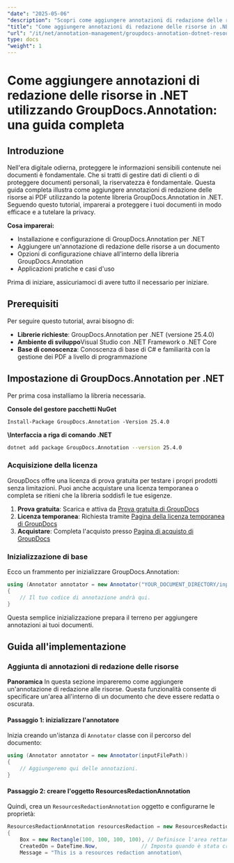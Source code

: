 ```yaml
---
"date": "2025-05-06"
"description": "Scopri come aggiungere annotazioni di redazione delle risorse ai PDF utilizzando GroupDocs.Annotation per .NET. Proteggi le informazioni sensibili e migliora la sicurezza dei documenti con questa guida dettagliata."
"title": "Come aggiungere annotazioni di redazione delle risorse in .NET utilizzando GroupDocs.Annotation&#58; una guida completa"
"url": "/it/net/annotation-management/groupdocs-annotation-dotnet-resource-redaction/"
type: docs
"weight": 1
---
```


# Come aggiungere annotazioni di redazione delle risorse in .NET utilizzando GroupDocs.Annotation: una guida completa

## Introduzione

Nell'era digitale odierna, proteggere le informazioni sensibili contenute nei documenti è fondamentale. Che si tratti di gestire dati di clienti o di proteggere documenti personali, la riservatezza è fondamentale. Questa guida completa illustra come aggiungere annotazioni di redazione delle risorse ai PDF utilizzando la potente libreria GroupDocs.Annotation in .NET. Seguendo questo tutorial, imparerai a proteggere i tuoi documenti in modo efficace e a tutelare la privacy.

**Cosa imparerai:**
- Installazione e configurazione di GroupDocs.Annotation per .NET
- Aggiungere un'annotazione di redazione delle risorse a un documento
- Opzioni di configurazione chiave all'interno della libreria GroupDocs.Annotation
- Applicazioni pratiche e casi d'uso

Prima di iniziare, assicuriamoci di avere tutto il necessario per iniziare.

## Prerequisiti

Per seguire questo tutorial, avrai bisogno di:

- **Librerie richieste**: GroupDocs.Annotation per .NET (versione 25.4.0)
- **Ambiente di sviluppo**Visual Studio con .NET Framework o .NET Core
- **Base di conoscenza**: Conoscenza di base di C# e familiarità con la gestione dei PDF a livello di programmazione

## Impostazione di GroupDocs.Annotation per .NET

Per prima cosa installiamo la libreria necessaria.

**Console del gestore pacchetti NuGet**
```shell
Install-Package GroupDocs.Annotation -Version 25.4.0
```

**\Interfaccia a riga di comando .NET**
```bash
dotnet add package GroupDocs.Annotation --version 25.4.0
```

### Acquisizione della licenza

GroupDocs offre una licenza di prova gratuita per testare i propri prodotti senza limitazioni. Puoi anche acquistare una licenza temporanea o completa se ritieni che la libreria soddisfi le tue esigenze.

1. **Prova gratuita**: Scarica e attiva da [Prova gratuita di GroupDocs](https://releases.groupdocs.com/annotation/net/)
2. **Licenza temporanea**: Richiesta tramite [Pagina della licenza temporanea di GroupDocs](https://purchase.groupdocs.com/temporary-license/)
3. **Acquistare**: Completa l'acquisto presso [Pagina di acquisto di GroupDocs](https://purchase.groupdocs.com/buy)

### Inizializzazione di base

Ecco un frammento per inizializzare GroupDocs.Annotation:

```csharp
using (Annotator annotator = new Annotator("YOUR_DOCUMENT_DIRECTORY/input.pdf"))
{
    // Il tuo codice di annotazione andrà qui.
}
```

Questa semplice inizializzazione prepara il terreno per aggiungere annotazioni ai tuoi documenti.

## Guida all'implementazione

### Aggiunta di annotazioni di redazione delle risorse

**Panoramica**
In questa sezione impareremo come aggiungere un'annotazione di redazione alle risorse. Questa funzionalità consente di specificare un'area all'interno di un documento che deve essere redatta o oscurata.

#### Passaggio 1: inizializzare l'annotatore
Inizia creando un'istanza di `Annotator` classe con il percorso del documento:

```csharp
using (Annotator annotator = new Annotator(inputFilePath))
{
    // Aggiungeremo qui delle annotazioni.
}
```

#### Passaggio 2: creare l'oggetto ResourcesRedactionAnnotation
Quindi, crea un `ResourcesRedactionAnnotation` oggetto e configurarne le proprietà:

```csharp
ResourcesRedactionAnnotation resourcesRedaction = new ResourcesRedactionAnnotation
{
    Box = new Rectangle(100, 100, 100, 100), // Definisce l'area rettangolare per la redazione
    CreatedOn = DateTime.Now,              // Imposta quando è stata creata questa annotazione
    Message = "This is a resources redaction annotation\